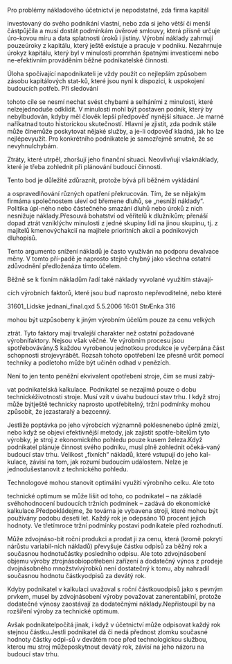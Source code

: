 
Pro problémy nákladového účetnictví je nepodstatné, zda firma kapitál

investovaný do svého podnikání vlastní, nebo zda si jeho větší či menší částpůjčila a musí dostát podmínkám úvěrové smlouvy, která přísně určuje úro-kovou míru a data splatnosti úroků i jistiny. Výrobní náklady zahrnují pouzeúroky z kapitálu, který ještě existuje a pracuje v podniku. Nezahrnuje úrokyz kapitálu, který byl v minulosti promrhán špatnými investicemi nebo ne-efektivním prováděním běžné podnikatelské činnosti.

Úloha spočívající napodnikateli je vždy použít co nejlepším způsobem zásobu kapitálových stat-ků, které jsou nyní k dispozici, k uspokojení budoucích potřeb. Při sledování

tohoto cíle se nesmí nechat svést chybami a selháními z minulosti, které nelzejednoduše odklidit. V minulosti mohl být postaven podnik, který by nebylbudován, kdyby měl člověk lepší předpověď nynější situace. Je marné naříkatnad touto historickou skutečností. Hlavní je zjistit, zda podnik stále může činemůže poskytovat nějaké služby, a je-li odpověď kladná, jak ho lze nejlépevyužít. Pro konkrétního podnikatele je samozřejmě smutné, že se nevyhnulchybám.

Ztráty, které utrpěl, zhoršují jeho finanční situaci. Neovlivňují všaknáklady, které je třeba zohlednit při plánování budoucí činnosti.

Tento bod je důležité zdůraznit, protože bývá při běžném vykládání

a ospravedlňování různých opatření překrucován. Tím, že se nějakým firmáma společnostem uleví od břemene dluhů, se „nesníží náklady“. Politika úpl-ného nebo částečného smazání dluhů nebo úroků z nich nesnižuje náklady.Přesouvá bohatství od věřitelů k dlužníkům; přenáší dopad ztrát vzniklýchv minulosti z jedné skupiny lidí na jinou skupinu, tj. z majitelů kmenovýchakcií na majitele prioritních akcií a podnikových dluhopisů.

Tento argumento snížení nákladů je často využíván na podporu devalvace měny. V tomto pří-padě je naprosto stejně chybný jako všechna ostatní zdůvodnění předloženáza tímto účelem.

Běžně se k fixním nákladům řadí také náklady vyvolané využitím stávají-

cích výrobních faktorů, které jsou buď naprosto nepřevoditelné, nebo které

31601_Lidske jednani_final.qxd 5.5.2006 16:01 StrÆnka 316

mohou být uzpůsobeny k jiným výrobním účelům pouze za cenu velkých

ztrát. Tyto faktory mají trvalejší charakter než ostatní požadované výrobnífaktory. Nejsou však věčné. Ve výrobním procesu jsou spotřebovávány.S každou vyrobenou jednotkou produkce je vyčerpána část schopnosti strojevyrábět. Rozsah tohoto opotřebení lze přesně určit pomocí techniky a podletoho může být učiněn odhad v penězích.

Není to jen tento peněžní ekvivalent opotřebení stroje, čím se musí zabý-

vat podnikatelská kalkulace. Podnikatel se nezajímá pouze o dobu technickéživotnosti stroje. Musí vzít v úvahu budoucí stav trhu. I když stroj může býtještě technicky naprosto upotřebitelný, tržní podmínky mohou způsobit, že jezastaralý a bezcenný.

Jestliže poptávka po jeho výrobcích významně poklesnenebo úplně zmizí, nebo když se objeví efektivnější metody, jak zajistit spotře-bitelům tyto výrobky, je stroj z ekonomického pohledu pouze kusem železa.Když podnikatel plánuje činnost svého podniku, musí plně zohlednit očeká-vaný budoucí stav trhu. Velikost „fixních“ nákladů, které vstupují do jeho kal-kulace, závisí na tom, jak rozumí budoucím událostem. Nelze je jednodušestanovit z technického pohledu.

Technologové mohou stanovit optimální využití výrobního celku. Ale toto

technické optimum se může lišit od toho, co podnikatel – na základě svéhohodnocení budoucích tržních podmínek – zadává do ekonomické kalkulace.Předpokládejme, že továrna je vybavena stroji, které mohou být používány podobu deseti let. Každý rok je odepsáno 10 procent jejich hodnoty. Ve třetímroce tržní podmínky postaví podnikatele před rozhodnutí.

Může zdvojnáso-bit roční produkci a prodat ji za cenu, která (kromě pokrytí nárůstu variabil-ních nákladů) převyšuje částku odpisů za běžný rok a současnou hodnotučástky posledního odpisu. Ale toto zdvojnásobení objemu výroby ztrojnásobíopotřebení zařízení a dodatečný výnos z prodeje dvojnásobného množstvívýrobků není dostatečný k tomu, aby nahradil současnou hodnotu částkyodpisů za devátý rok.

Kdyby podnikatel v kalkulaci uvažoval s roční částkouodpisů jako s pevným prvkem, musel by zdvojnásobení výroby považovat zanerentabilní, protože dodatečné výnosy zaostávají za dodatečnými náklady.Nepřistoupil by na rozšíření výroby za technické optimum.

Avšak podnikatelpočítá jinak, i když v účetnictví může odpisovat každý rok stejnou částku.Jestli podnikatel dá či nedá přednost zlomku současné hodnoty částky odpi-sů v devátém roce před technologickou službou, kterou mu stroj můžeposkytnout devátý rok, závisí na jeho názoru na budoucí stav trhu.
